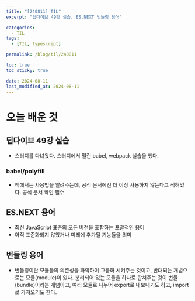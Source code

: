 ```yaml
---
title: "[240811] TIL"
excerpt: "딥다이브 49강 실습, ES.NEXT 번들링 용어"

categories:
  - TIL
tags:
  - [TIL, typescript]

permalink: /blog/til/240811

toc: true
toc_sticky: true

date: 2024-08-11
last_modified_at: 2024-08-11
---
```


# 오늘 배운 것

## 딥다이브 49강 실습

- 스터디를 다녀왔다. 스터디에서 밀린 babel, webpack 실습을 했다.

### babel/polyfill

- 책에서는 사용법을 알려주는데, 공식 문서에선 더 이상 사용하지 않는다고 적혀있다. 공식 문서 확인 필수

## ES.NEXT 용어

- 최신 JavaScript 표준의 모든 버전을 포함하는 포괄적인 용어
- 아직 표준화되지 않았거나 미래에 추가될 기능들을 의미

## 번들링 용어

- 번들링이란 모듈들의 의존성을 파악하여 그룹화 시켜주는 것이고, 반대되는 개념으로는 모듈(module)이 있다. 분리되어 있는 모듈을 하나로 합쳐주는 것이 번들(bundle)이라는 개념이고, 여러 모듈로 나누어 export로 내보내기도 하고, import로 가져오기도 한다.

